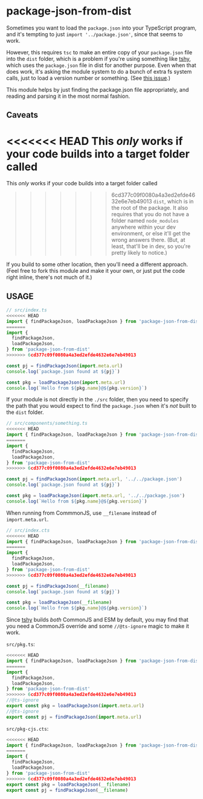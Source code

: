 # package-json-from-dist

Sometimes you want to load the `package.json` into your
TypeScript program, and it's tempting to just `import
'../package.json'`, since that seems to work.

However, this requires `tsc` to make an entire copy of your
`package.json` file into the `dist` folder, which is a problem if
you're using something like
[tshy](https://github.com/isaacs/tshy), which uses the
`package.json` file in dist for another purpose. Even when that
does work, it's asking the module system to do a bunch of extra
fs system calls, just to load a version number or something. (See
[this issue](https://github.com/isaacs/tshy/issues/61).)

This module helps by just finding the package.json file
appropriately, and reading and parsing it in the most normal
fashion.

## Caveats

<<<<<<< HEAD
This *only* works if your code builds into a target folder called
=======
This _only_ works if your code builds into a target folder called
>>>>>>> 6cd377c09f0080a4a3ed2efde4632e6e7eb49013
`dist`, which is in the root of the package. It also requires
that you do not have a folder named `node_modules` anywhere
within your dev environment, or else it'll get the wrong answers
there. (But, at least, that'll be in dev, so you're pretty likely
to notice.)

If you build to some other location, then you'll need a different
approach. (Feel free to fork this module and make it your own, or
just put the code right inline, there's not much of it.)

## USAGE

```js
// src/index.ts
<<<<<<< HEAD
import { findPackageJson, loadPackageJson } from 'package-json-from-dist'
=======
import {
  findPackageJson,
  loadPackageJson,
} from 'package-json-from-dist'
>>>>>>> 6cd377c09f0080a4a3ed2efde4632e6e7eb49013

const pj = findPackageJson(import.meta.url)
console.log(`package.json found at ${pj}`)

const pkg = loadPackageJson(import.meta.url)
console.log(`Hello from ${pkg.name}@${pkg.version}`)
```

If your module is not directly in the `./src` folder, then you need
to specify the path that you would expect to find the
`package.json` when it's _not_ built to the `dist` folder.

```js
// src/components/something.ts
<<<<<<< HEAD
import { findPackageJson, loadPackageJson } from 'package-json-from-dist'
=======
import {
  findPackageJson,
  loadPackageJson,
} from 'package-json-from-dist'
>>>>>>> 6cd377c09f0080a4a3ed2efde4632e6e7eb49013

const pj = findPackageJson(import.meta.url, '../../package.json')
console.log(`package.json found at ${pj}`)

const pkg = loadPackageJson(import.meta.url, '../../package.json')
console.log(`Hello from ${pkg.name}@${pkg.version}`)
```

When running from CommmonJS, use `__filename` instead of
`import.meta.url`.

```js
// src/index.cts
<<<<<<< HEAD
import { findPackageJson, loadPackageJson } from 'package-json-from-dist'
=======
import {
  findPackageJson,
  loadPackageJson,
} from 'package-json-from-dist'
>>>>>>> 6cd377c09f0080a4a3ed2efde4632e6e7eb49013

const pj = findPackageJson(__filename)
console.log(`package.json found at ${pj}`)

const pkg = loadPackageJson(__filename)
console.log(`Hello from ${pkg.name}@${pkg.version}`)
```

Since [tshy](https://github.com/isaacs/tshy) builds _both_
CommonJS and ESM by default, you may find that you need a
CommonJS override and some `//@ts-ignore` magic to make it work.

`src/pkg.ts`:

```js
<<<<<<< HEAD
import { findPackageJson, loadPackageJson } from 'package-json-from-dist'
=======
import {
  findPackageJson,
  loadPackageJson,
} from 'package-json-from-dist'
>>>>>>> 6cd377c09f0080a4a3ed2efde4632e6e7eb49013
//@ts-ignore
export const pkg = loadPackageJson(import.meta.url)
//@ts-ignore
export const pj = findPackageJson(import.meta.url)
```

`src/pkg-cjs.cts`:

```js
<<<<<<< HEAD
import { findPackageJson, loadPackageJson } from 'package-json-from-dist'
=======
import {
  findPackageJson,
  loadPackageJson,
} from 'package-json-from-dist'
>>>>>>> 6cd377c09f0080a4a3ed2efde4632e6e7eb49013
export const pkg = loadPackageJson(__filename)
export const pj = findPackageJson(__filename)
```
